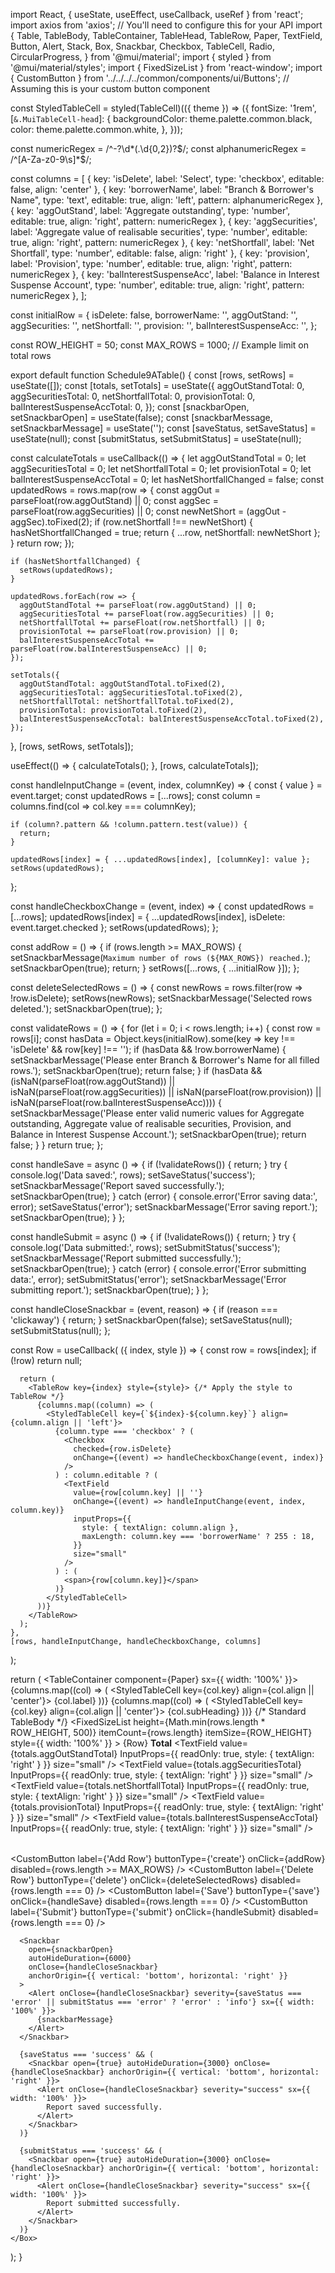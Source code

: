 import React, { useState, useEffect, useCallback, useRef } from 'react';
import axios from 'axios'; // You'll need to configure this for your API
import {
  Table,
  TableBody,
  TableContainer,
  TableHead,
  TableRow,
  Paper,
  TextField,
  Button,
  Alert,
  Stack,
  Box,
  Snackbar,
  Checkbox,
  TableCell,
  Radio,
  CircularProgress,
} from '@mui/material';
import { styled } from '@mui/material/styles';
import { FixedSizeList } from 'react-window';
import { CustomButton } from '../../../../common/components/ui/Buttons'; // Assuming this is your custom button component

const StyledTableCell = styled(TableCell)(({ theme }) => ({
  fontSize: '1rem',
  [`&.MuiTableCell-head`]: {
    backgroundColor: theme.palette.common.black,
    color: theme.palette.common.white,
  },
}));

const numericRegex = /^-?\d*(\.\d{0,2})?$/;
const alphanumericRegex = /^[A-Za-z0-9\s]*$/;

const columns = [
  { key: 'isDelete', label: 'Select', type: 'checkbox', editable: false, align: 'center' },
  { key: 'borrowerName', label: "Branch & Borrower's Name", type: 'text', editable: true, align: 'left', pattern: alphanumericRegex },
  { key: 'aggOutStand', label: 'Aggregate outstanding', type: 'number', editable: true, align: 'right', pattern: numericRegex },
  { key: 'aggSecurities', label: 'Aggregate value of realisable securities', type: 'number', editable: true, align: 'right', pattern: numericRegex },
  { key: 'netShortfall', label: 'Net Shortfall', type: 'number', editable: false, align: 'right' },
  { key: 'provision', label: 'Provision', type: 'number', editable: true, align: 'right', pattern: numericRegex },
  { key: 'balInterestSuspenseAcc', label: 'Balance in Interest Suspense Account', type: 'number', editable: true, align: 'right', pattern: numericRegex },
];

const initialRow = {
  isDelete: false,
  borrowerName: '',
  aggOutStand: '',
  aggSecurities: '',
  netShortfall: '',
  provision: '',
  balInterestSuspenseAcc: '',
};

const ROW_HEIGHT = 50;
const MAX_ROWS = 1000; // Example limit on total rows

export default function Schedule9ATable() {
  const [rows, setRows] = useState([]);
  const [totals, setTotals] = useState({
    aggOutStandTotal: 0,
    aggSecuritiesTotal: 0,
    netShortfallTotal: 0,
    provisionTotal: 0,
    balInterestSuspenseAccTotal: 0,
  });
  const [snackbarOpen, setSnackbarOpen] = useState(false);
  const [snackbarMessage, setSnackbarMessage] = useState('');
  const [saveStatus, setSaveStatus] = useState(null);
  const [submitStatus, setSubmitStatus] = useState(null);

  const calculateTotals = useCallback(() => {
    let aggOutStandTotal = 0;
    let aggSecuritiesTotal = 0;
    let netShortfallTotal = 0;
    let provisionTotal = 0;
    let balInterestSuspenseAccTotal = 0;
    let hasNetShortfallChanged = false;
    const updatedRows = rows.map(row => {
      const aggOut = parseFloat(row.aggOutStand) || 0;
      const aggSec = parseFloat(row.aggSecurities) || 0;
      const newNetShort = (aggOut - aggSec).toFixed(2);
      if (row.netShortfall !== newNetShort) {
        hasNetShortfallChanged = true;
        return { ...row, netShortfall: newNetShort };
      }
      return row;
    });

    if (hasNetShortfallChanged) {
      setRows(updatedRows);
    }

    updatedRows.forEach(row => {
      aggOutStandTotal += parseFloat(row.aggOutStand) || 0;
      aggSecuritiesTotal += parseFloat(row.aggSecurities) || 0;
      netShortfallTotal += parseFloat(row.netShortfall) || 0;
      provisionTotal += parseFloat(row.provision) || 0;
      balInterestSuspenseAccTotal += parseFloat(row.balInterestSuspenseAcc) || 0;
    });

    setTotals({
      aggOutStandTotal: aggOutStandTotal.toFixed(2),
      aggSecuritiesTotal: aggSecuritiesTotal.toFixed(2),
      netShortfallTotal: netShortfallTotal.toFixed(2),
      provisionTotal: provisionTotal.toFixed(2),
      balInterestSuspenseAccTotal: balInterestSuspenseAccTotal.toFixed(2),
    });
  }, [rows, setRows, setTotals]);

  useEffect(() => {
    calculateTotals();
  }, [rows, calculateTotals]);

  const handleInputChange = (event, index, columnKey) => {
    const { value } = event.target;
    const updatedRows = [...rows];
    const column = columns.find(col => col.key === columnKey);

    if (column?.pattern && !column.pattern.test(value)) {
      return;
    }

    updatedRows[index] = { ...updatedRows[index], [columnKey]: value };
    setRows(updatedRows);
  };

  const handleCheckboxChange = (event, index) => {
    const updatedRows = [...rows];
    updatedRows[index] = { ...updatedRows[index], isDelete: event.target.checked };
    setRows(updatedRows);
  };

  const addRow = () => {
    if (rows.length >= MAX_ROWS) {
      setSnackbarMessage(`Maximum number of rows (${MAX_ROWS}) reached.`);
      setSnackbarOpen(true);
      return;
    }
    setRows([...rows, { ...initialRow }]);
  };

  const deleteSelectedRows = () => {
    const newRows = rows.filter(row => !row.isDelete);
    setRows(newRows);
    setSnackbarMessage('Selected rows deleted.');
    setSnackbarOpen(true);
  };

  const validateRows = () => {
    for (let i = 0; i < rows.length; i++) {
      const row = rows[i];
      const hasData = Object.keys(initialRow).some(key => key !== 'isDelete' && row[key] !== '');
      if (hasData && !row.borrowerName) {
        setSnackbarMessage('Please enter Branch & Borrower\'s Name for all filled rows.');
        setSnackbarOpen(true);
        return false;
      }
      if (hasData && (isNaN(parseFloat(row.aggOutStand)) || isNaN(parseFloat(row.aggSecurities)) || isNaN(parseFloat(row.provision)) || isNaN(parseFloat(row.balInterestSuspenseAcc)))) {
        setSnackbarMessage('Please enter valid numeric values for Aggregate outstanding, Aggregate value of realisable securities, Provision, and Balance in Interest Suspense Account.');
        setSnackbarOpen(true);
        return false;
      }
    }
    return true;
  };

  const handleSave = async () => {
    if (!validateRows()) {
      return;
    }
    try {
      console.log('Data saved:', rows);
      setSaveStatus('success');
      setSnackbarMessage('Report saved successfully.');
      setSnackbarOpen(true);
    } catch (error) {
      console.error('Error saving data:', error);
      setSaveStatus('error');
      setSnackbarMessage('Error saving report.');
      setSnackbarOpen(true);
    }
  };

  const handleSubmit = async () => {
    if (!validateRows()) {
      return;
    }
    try {
      console.log('Data submitted:', rows);
      setSubmitStatus('success');
      setSnackbarMessage('Report submitted successfully.');
      setSnackbarOpen(true);
    } catch (error) {
      console.error('Error submitting data:', error);
      setSubmitStatus('error');
      setSnackbarMessage('Error submitting report.');
      setSnackbarOpen(true);
    }
  };

  const handleCloseSnackbar = (event, reason) => {
    if (reason === 'clickaway') {
      return;
    }
    setSnackbarOpen(false);
    setSaveStatus(null);
    setSubmitStatus(null);
  };

  const Row = useCallback(
    ({ index, style }) => {
      const row = rows[index];
      if (!row) return null;

      return (
        <TableRow key={index} style={style}> {/* Apply the style to TableRow */}
          {columns.map((column) => (
            <StyledTableCell key={`${index}-${column.key}`} align={column.align || 'left'}>
              {column.type === 'checkbox' ? (
                <Checkbox
                  checked={row.isDelete}
                  onChange={(event) => handleCheckboxChange(event, index)}
                />
              ) : column.editable ? (
                <TextField
                  value={row[column.key] || ''}
                  onChange={(event) => handleInputChange(event, index, column.key)}
                  inputProps={{
                    style: { textAlign: column.align },
                    maxLength: column.key === 'borrowerName' ? 255 : 18,
                  }}
                  size="small"
                />
              ) : (
                <span>{row[column.key]}</span>
              )}
            </StyledTableCell>
          ))}
        </TableRow>
      );
    },
    [rows, handleInputChange, handleCheckboxChange, columns]
  );

  return (
    <Box>
      <TableContainer component={Paper} sx={{ width: '100%' }}>
        <Table>
          <TableHead>
            <TableRow>
              {columns.map((col) => (
                <StyledTableCell key={col.key} align={col.align || 'center'}>
                  {col.label}
                </StyledTableCell>
              ))}
            </TableRow>
          </TableHead>
          <TableHead>
            <TableRow>
              {columns.map((col) => (
                <StyledTableCell key={col.key} align={col.align || 'center'}>
                  {col.subHeading}
                </StyledTableCell>
              ))}
            </TableRow>
          </TableHead>
          <TableBody> {/* Standard TableBody */}
            <FixedSizeList
              height={Math.min(rows.length * ROW_HEIGHT, 500)}
              itemCount={rows.length}
              itemSize={ROW_HEIGHT}
              style={{ width: '100%' }}
            >
              {Row}
            </FixedSizeList>
          </TableBody>
          <TableRow>
            <StyledTableCell colSpan={2} align="center">
              <b>Total</b>
            </StyledTableCell>
            <StyledTableCell align="right">
              <TextField value={totals.aggOutStandTotal} InputProps={{ readOnly: true, style: { textAlign: 'right' } }} size="small" />
            </StyledTableCell>
            <StyledTableCell align="right">
              <TextField value={totals.aggSecuritiesTotal} InputProps={{ readOnly: true, style: { textAlign: 'right' } }} size="small" />
            </StyledTableCell>
            <StyledTableCell align="right">
              <TextField value={totals.netShortfallTotal} InputProps={{ readOnly: true, style: { textAlign: 'right' } }} size="small" />
            </StyledTableCell>
            <StyledTableCell align="right">
              <TextField value={totals.provisionTotal} InputProps={{ readOnly: true, style: { textAlign: 'right' } }} size="small" />
            </StyledTableCell>
            <StyledTableCell align="right">
              <TextField value={totals.balInterestSuspenseAccTotal} InputProps={{ readOnly: true, style: { textAlign: 'right' } }} size="small" />
            </StyledTableCell>
          </TableRow>
        </Table>
      </TableContainer>
      <Stack direction="row" spacing={2} mt={2}>
        <CustomButton label={'Add Row'} buttonType={'create'} onClick={addRow} disabled={rows.length >= MAX_ROWS} />
        <CustomButton
          label={'Delete Row'}
          buttonType={'delete'}
          onClick={deleteSelectedRows}
          disabled={rows.length === 0}
        />
        <CustomButton
          label={'Save'}
          buttonType={'save'}
          onClick={handleSave}
          disabled={rows.length === 0}
        />
        <CustomButton
          label={'Submit'}
          buttonType={'submit'}
          onClick={handleSubmit}
          disabled={rows.length === 0}
        />
      </Stack>

      <Snackbar
        open={snackbarOpen}
        autoHideDuration={6000}
        onClose={handleCloseSnackbar}
        anchorOrigin={{ vertical: 'bottom', horizontal: 'right' }}
      >
        <Alert onClose={handleCloseSnackbar} severity={saveStatus === 'error' || submitStatus === 'error' ? 'error' : 'info'} sx={{ width: '100%' }}>
          {snackbarMessage}
        </Alert>
      </Snackbar>

      {saveStatus === 'success' && (
        <Snackbar open={true} autoHideDuration={3000} onClose={handleCloseSnackbar} anchorOrigin={{ vertical: 'bottom', horizontal: 'right' }}>
          <Alert onClose={handleCloseSnackbar} severity="success" sx={{ width: '100%' }}>
            Report saved successfully.
          </Alert>
        </Snackbar>
      )}

      {submitStatus === 'success' && (
        <Snackbar open={true} autoHideDuration={3000} onClose={handleCloseSnackbar} anchorOrigin={{ vertical: 'bottom', horizontal: 'right' }}>
          <Alert onClose={handleCloseSnackbar} severity="success" sx={{ width: '100%' }}>
            Report submitted successfully.
          </Alert>
        </Snackbar>
      )}
    </Box>
  );
}
